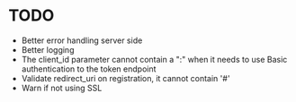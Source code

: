 # TODO

* Better error handling server side
* Better logging
* The client_id parameter cannot contain a ":" when it needs to use Basic 
  authentication to the token endpoint
* Validate redirect_uri on registration, it cannot contain '#'
* Warn if not using SSL
